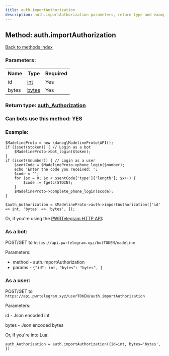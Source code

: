 ```yaml
---
title: auth.importAuthorization
description: auth.importAuthorization parameters, return type and example
---
```

## Method: auth.importAuthorization  
[Back to methods index](index.md)


### Parameters:

| Name     |    Type       | Required |
|----------|---------------|----------|
|id|[int](../types/int.md) | Yes|
|bytes|[bytes](../types/bytes.md) | Yes|


### Return type: [auth\_Authorization](../types/auth_Authorization.md)

### Can bots use this method: **YES**


### Example:


```
$MadelineProto = new \danog\MadelineProto\API();
if (isset($token)) { // Login as a bot
    $MadelineProto->bot_login($token);
}
if (isset($number)) { // Login as a user
    $sentCode = $MadelineProto->phone_login($number);
    echo 'Enter the code you received: ';
    $code = '';
    for ($x = 0; $x < $sentCode['type']['length']; $x++) {
        $code .= fgetc(STDIN);
    }
    $MadelineProto->complete_phone_login($code);
}

$auth_Authorization = $MadelineProto->auth->importAuthorization(['id' => int, 'bytes' => 'bytes', ]);
```

Or, if you're using the [PWRTelegram HTTP API](https://pwrtelegram.xyz):

### As a bot:

POST/GET to `https://api.pwrtelegram.xyz/botTOKEN/madeline`

Parameters:

* method - auth.importAuthorization
* params - `{"id": int, "bytes": "bytes", }`



### As a user:

POST/GET to `https://api.pwrtelegram.xyz/userTOKEN/auth.importAuthorization`

Parameters:

id - Json encoded int

bytes - Json encoded bytes




Or, if you're into Lua:

```
auth_Authorization = auth.importAuthorization({id=int, bytes='bytes', })
```


